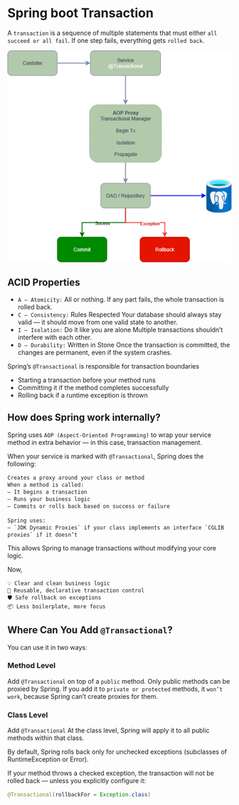 # Spring boot Transaction

A `transaction` is a sequence of multiple statements that must either `all succeed or all fail`. If one step fails, everything gets `rolled back`.

![Transaction](img/Transaction.drawio.png)

## ACID Properties

* `A — Atomicity:` All or nothing.
    If any part fails, the whole transaction is rolled back.
* `C — Consistency:` Rules Respected
    Your database should always stay valid — it should move from one valid state to another.
* `I — Isolation:` Do it like you are alone
    Multiple transactions shouldn’t interfere with each other.
* `D — Durability:` Written in Stone
    Once the transaction is committed, the changes are permanent, even if the system crashes.

Spring’s `@Transactional` is responsible for transaction boundaries

* Starting a transaction before your method runs
* Committing it if the method completes successfully
* Rolling back if a runtime exception is thrown

## How does Spring work internally?

Spring uses `AOP (Aspect-Oriented Programming)` to wrap your service method in extra behavior — in this case, transaction management.

When your service is marked with `@Transactional`, Spring does the following:

    Creates a proxy around your class or method
    When a method is called:
    — It begins a transaction
    — Runs your business logic
    — Commits or rolls back based on success or failure

    Spring uses:
    — `JDK Dynamic Proxies` if your class implements an interface `CGLIB proxies` if it doesn’t

This allows Spring to manage transactions without modifying your core logic.

Now,

    💡 Clear and clean business logic
    🔄 Reusable, declarative transaction control
    🛡 Safe rollback on exceptions
    📦 Less boilerplate, more focus

## Where Can You Add `@Transactional`?

You can use it in two ways:

### Method Level

Add `@Transactional` on top of a `public` method. Only public methods can be proxied by Spring. If you add it to `private or protected` methods, it `won’t work`, because Spring can’t create proxies for them.

### Class Level

Add `@Transactional` At the class level, Spring will apply it to all public methods within that class.

By default, Spring rolls back only for unchecked exceptions (subclasses of RuntimeException or Error).

If your method throws a checked exception, the transaction will not be rolled back — unless you explicitly configure it:

```java
@Transactional(rollbackFor = Exception.class)
```